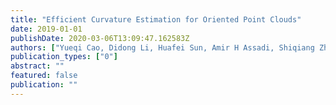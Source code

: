 ```yaml
---
title: "Efficient Curvature Estimation for Oriented Point Clouds"
date: 2019-01-01
publishDate: 2020-03-06T13:09:47.162583Z
authors: ["Yueqi Cao, Didong Li, Huafei Sun, Amir H Assadi, Shiqiang Zhang"]
publication_types: ["0"]
abstract: ""
featured: false
publication: ""
---
```


